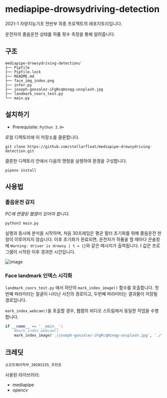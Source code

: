 # mediapipe-drowsydriving-detection

2021-1 차량지능기초 전반부 최종 프로젝트의 레포지토리입니다.

운전자의 졸음운전 상태를 하품 횟수 측정을 통해 알려줍니다.

## 구조

```text
mediapipe-drowsydriving-detection/
├── Pipfile
├── Pipfile.lock
├── README.md
├── face_img_index.png
├── infer.py
├── joseph-gonzalez-iFgRcqHznqg-unsplash.jpg
├── landmark_coors_test.py
└── main.py
```

## 설치하기

* Prerequisite:
`Python 3.9+`

로컬 디렉토리에 이 저장소를 클론합니다.

    git clone https://github.com/stellarfloat/mediapipe-drowsydriving-detection.git

클론한 디렉토리 안에서 다음의 명령을 실행하여 환경을 구성합니다.

    pipenv install



## 사용법

### 졸음운전 감지

_PC에 연결된 웹캠이 있어야 합니다._

    python3 main.py

실행과 동시에 분석을 시작하며, 처음 30프레임은 평균 필터 초기화를 위해 졸음운전 판정이 이루어지지 않습니다. 이후 초기화가 완료되면, 운전자가 하품을 할 때마다 콘솔창에 `Warning: driver is drowsy | t = {}`와 같은 메시지가 출력됩니다. t 값은 프로그램이 시작된 이후 경과한 시간입니다.

![image](https://user-images.githubusercontent.com/66378218/117727701-5c798780-b223-11eb-95f7-306a41c1b533.png)

### Face landmark 인덱스 시각화

`landmark_coors_test.py` 에서 하단의 `mark_index_image()` 함수를 호출합니다. 첫번째 파라미터는 얼굴이 나타난 사진의 경로이고, 두번째 파라미터는 결과물이 저장될 경로입니다.

`mark_index_webcam()`을 호출할 경우, 웹캠의 비디오 스트림에서 동일한 작업을 수행합니다.

```python
if __name__ == '__main__':
    #mark_index_webcam()
    mark_index_image('./joseph-gonzalez-iFgRcqHznqg-unsplash.jpg', './face_img_index.png')
```



## 크레딧
`소프트웨어학부_20203155_추헌준`

사용된 라이브러리:
- mediapipe
- opencv
